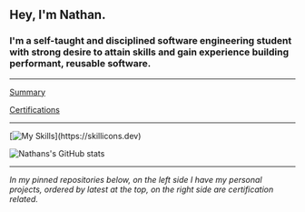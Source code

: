  ## **Hey, I'm Nathan.**

### I'm a self-taught and disciplined software engineering student with strong desire to attain skills and gain experience building performant, reusable software.

---

[Summary](https://github.com/nslee333/Experience/blob/master/summary.md)

[Certifications](https://github.com/nslee333/Experience/blob/master/certifications.md)

---

[![My Skills](https://skillicons.dev/icons?i=ts,js,py,bash,express,mongodb,postgres,react,next,solidity,linux,git,nodejs,tailwind,)](https://skillicons.dev)

![Nathans's GitHub stats](https://github-readme-stats.vercel.app/api?username=nslee333&show_icons=true&theme=chartreuse-dark)


---

*In my pinned repositories below, on the left side I have my personal projects, ordered by latest at the top, on the right side are certification related.*
